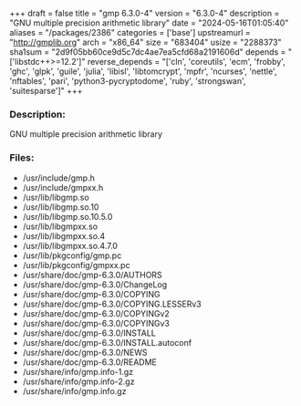 +++
draft = false
title = "gmp 6.3.0-4"
version = "6.3.0-4"
description = "GNU multiple precision arithmetic library"
date = "2024-05-16T01:05:40"
aliases = "/packages/2386"
categories = ['base']
upstreamurl = "http://gmplib.org"
arch = "x86_64"
size = "683404"
usize = "2288373"
sha1sum = "2d9f05bb60ce9d5c7dc4ae7ea5cfd68a2191606d"
depends = "['libstdc++>=12.2']"
reverse_depends = "['cln', 'coreutils', 'ecm', 'frobby', 'ghc', 'glpk', 'guile', 'julia', 'libisl', 'libtomcrypt', 'mpfr', 'ncurses', 'nettle', 'nftables', 'pari', 'python3-pycryptodome', 'ruby', 'strongswan', 'suitesparse']"
+++
### Description: 
GNU multiple precision arithmetic library

### Files: 
* /usr/include/gmp.h
* /usr/include/gmpxx.h
* /usr/lib/libgmp.so
* /usr/lib/libgmp.so.10
* /usr/lib/libgmp.so.10.5.0
* /usr/lib/libgmpxx.so
* /usr/lib/libgmpxx.so.4
* /usr/lib/libgmpxx.so.4.7.0
* /usr/lib/pkgconfig/gmp.pc
* /usr/lib/pkgconfig/gmpxx.pc
* /usr/share/doc/gmp-6.3.0/AUTHORS
* /usr/share/doc/gmp-6.3.0/ChangeLog
* /usr/share/doc/gmp-6.3.0/COPYING
* /usr/share/doc/gmp-6.3.0/COPYING.LESSERv3
* /usr/share/doc/gmp-6.3.0/COPYINGv2
* /usr/share/doc/gmp-6.3.0/COPYINGv3
* /usr/share/doc/gmp-6.3.0/INSTALL
* /usr/share/doc/gmp-6.3.0/INSTALL.autoconf
* /usr/share/doc/gmp-6.3.0/NEWS
* /usr/share/doc/gmp-6.3.0/README
* /usr/share/info/gmp.info-1.gz
* /usr/share/info/gmp.info-2.gz
* /usr/share/info/gmp.info.gz
